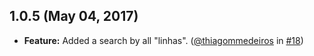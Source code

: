## 1.0.5 (May 04, 2017)
- **Feature:** Added a search by all "linhas". ([@thiagommedeiros](https://github.com/thiagommedeiros) in [#18](https://github.com/thiagommedeiros/sptrans-promise/pull/18))
